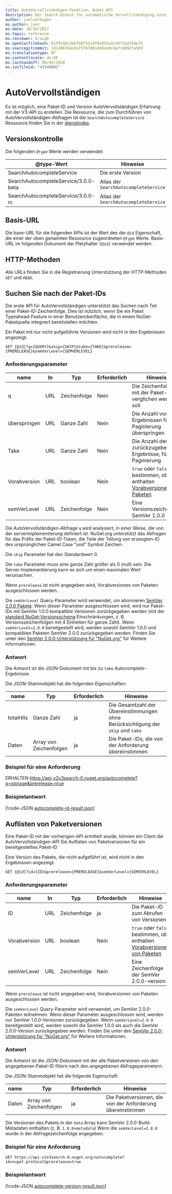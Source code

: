 ```yaml
---
title: AutoVervollständigen-Funktion, NuGet-API
description: Der Search-Dienst für automatische Vervollständigung unterstützt interaktive Suche in der Paket-IDs und Versionen.
author: joelverhagen
ms.author: jver
ms.date: 10/26/2017
ms.topic: reference
ms.reviewer: kraigb
ms.openlocfilehash: 01f919dc3bbfb6752c8f8e055a3cd473ad194e75
ms.sourcegitcommit: 1d1406764c6af5fb7801d462e0c4afc9092fa569
ms.translationtype: MT
ms.contentlocale: de-DE
ms.lasthandoff: 09/04/2018
ms.locfileid: "43549082"
---
```

# <a name="autocomplete"></a>AutoVervollständigen

Es ist möglich, eine Paket-ID und Version AutoVervollständigen Erfahrung mit der V3-API zu erstellen. Die Ressource, die zum Durchführen von AutoVervollständigen-Abfragen ist die `SearchAutocompleteService` Ressource finden Sie in der [dienstindex](service-index.md).

## <a name="versioning"></a>Versionskontrolle

Die folgenden `@type` Werte werden verwendet:

@type-Wert                          | Hinweise
------------------------------------ | -----
SearchAutocompleteService            | Die erste Version
SearchAutocompleteService/3.0.0-beta | Alias der `SearchAutocompleteService`
SearchAutocompleteService/3.0.0-rc   | Alias der `SearchAutocompleteService`

## <a name="base-url"></a>Basis-URL

Die base-URL für die folgenden APIs ist der Wert des der `@id` Eigenschaft, die einer der oben genannten Ressource zugeordneten `@type` Werte. Basis-URL im folgenden Dokument der Platzhalter `{@id}` verwendet werden.

## <a name="http-methods"></a>HTTP-Methoden

Alle URLs finden Sie in die Registrierung Unterstützung der HTTP-Methoden `GET` und `HEAD`.

## <a name="search-for-package-ids"></a>Suchen Sie nach der Paket-IDs

Die erste API für AutoVervollständigen unterstützt das Suchen nach Teil einer Paket-ID-Zeichenfolge. Dies ist nützlich, wenn Sie ein Paket Typeahead-Feature in einer Benutzeroberfläche, die in einem NuGet-Paketquelle integriert bereitstellen möchten.

Ein Paket mit nur nicht aufgeführte Versionen wird nicht in den Ergebnissen angezeigt.

    GET {@id}?q={QUERY}&skip={SKIP}&take={TAKE}&prerelease={PRERELEASE}&semVerLevel={SEMVERLEVEL}

### <a name="request-parameters"></a>Anforderungsparameter

name        | In     | Typ    | Erforderlich | Hinweise
----------- | ------ | ------- | -------- | -----
q           | URL    | Zeichenfolge  | Nein       | Die Zeichenfolge, die mit der Paket-IDs verglichen werden soll
überspringen        | URL    | Ganze Zahl | Nein       | Die Anzahl von Ergebnissen für die Paginierung überspringen
Take        | URL    | Ganze Zahl | Nein       | Die Anzahl der zurückzugebenden Ergebnisse, für die Paginierung
Vorabversion  | URL    | boolean | Nein       | `true` oder `false` bestimmen, ob enthalten [Vorabversionen von Paketen](../create-packages/prerelease-packages.md)
semVerLevel | URL    | Zeichenfolge  | Nein       | Eine Versionszeichenfolge SemVer 1.0.0 

Die AutoVervollständigen-Abfrage `q` wird analysiert, in einer Weise, die von der serverimplementierung definiert ist. NuGet.org unterstützt das Abfragen für das Präfix der Paket-ID-Token, die Teile der Teilung von erzeugten-ID des ursprünglichen Camel Case "und" Symbol Zeichen.

Die `skip` Parameter hat den Standardwert 0.

Die `take` Parameter muss eine ganze Zahl größer als 0 (null) sein. Die Server-Implementierung kann es sich um einen maximalen Wert verursachen.

Wenn `prerelease` ist nicht angegeben wird, Vorabversionen von Paketen ausgeschlossen werden.

Die `semVerLevel` Query-Parameter wird verwendet, um abonnieren [SemVer 2.0.0 Pakete](https://github.com/NuGet/Home/wiki/SemVer2-support-for-nuget.org-%28server-side%29#identifying-semver-v200-packages).
Wenn dieser Parameter ausgeschlossen wird, wird nur Paket-IDs mit SemVer 1.0.0 kompatible Versionen zurückgegeben werden (mit der [standard NuGet-Versionsschema](../reference/package-versioning.md) Einschränkungen, z. B. Versionszeichenfolgen mit 4 Einheiten für ganze Zahl).
Wenn `semVerLevel=2.0.0` bereitgestellt wird, werden sowohl SemVer 1.0.0 und kompatiblen Paketen SemVer 2.0.0 zurückgegeben werden. Finden Sie unter den [SemVer 2.0.0-Unterstützung für "NuGet.org"](https://github.com/NuGet/Home/wiki/SemVer2-support-for-nuget.org-%28server-side%29) für Weitere Informationen.

### <a name="response"></a>Antwort

Die Antwort ist die JSON-Dokument mit bis zu `take` Autocomplete-Ergebnisse.

Die JSON-Stammobjekt hat die folgenden Eigenschaften:

name      | Typ             | Erforderlich | Hinweise
--------- | ---------------- | -------- | -----
totalHits | Ganze Zahl          | ja      | Die Gesamtzahl der Übereinstimmungen ohne Berücksichtigung der `skip` und `take`
Daten      | Array von Zeichenfolgen | ja      | Die Paket-IDs, die von der Anforderung übereinstimmen

### <a name="sample-request"></a>Beispiel für eine Anforderung

ERHALTEN https://api-v2v3search-0.nuget.org/autocomplete?q=storage&prerelease=true

### <a name="sample-response"></a>Beispielantwort

[!code-JSON [autocomplete-id-result.json](./_data/autocomplete-id-result.json)]

## <a name="enumerate-package-versions"></a>Auflisten von Paketversionen

Eine Paket-ID mit der vorherigen-API ermittelt wurde, können ein Client die AutoVervollständigen-API Sie Auflisten von Paketversionen für ein bereitgestelltes Paket-ID

Eine Version des Pakets, die nicht aufgeführt ist, wird nicht in den Ergebnissen angezeigt.

    GET {@id}?id={ID}&prerelease={PRERELEASE}&semVerLevel={SEMVERLEVEL}

### <a name="request-parameters"></a>Anforderungsparameter

name        | In     | Typ    | Erforderlich | Hinweise
----------- | ------ | ------- | -------- | -----
ID          | URL    | Zeichenfolge  | ja      | Die Paket-ID zum Abrufen von Versionen
Vorabversion  | URL    | boolean | Nein       | `true` oder `false` bestimmen, ob enthalten [Vorabversionen von Paketen](../create-packages/prerelease-packages.md)
semVerLevel | URL    | Zeichenfolge  | Nein       | Eine Zeichenfolge der SemVer 2.0.0-version 

Wenn `prerelease` ist nicht angegeben wird, Vorabversionen von Paketen ausgeschlossen werden.

Die `semVerLevel` Query-Parameter wird verwendet, um SemVer 2.0.0-Paketen teilnehmen. Wenn dieser Parameter ausgeschlossen wird, werden nur SemVer 1.0.0-Versionen zurückgegeben. Wenn `semVerLevel=2.0.0` bereitgestellt wird, werden sowohl die SemVer 1.0.0 als auch die SemVer 2.0.0-Version zurückgegeben werden. Finden Sie unter den [SemVer 2.0.0-Unterstützung für "NuGet.org"](https://github.com/NuGet/Home/wiki/SemVer2-support-for-nuget.org-%28server-side%29) für Weitere Informationen.

### <a name="response"></a>Antwort

Die Antwort ist die JSON-Dokument mit der alle Paketversionen von den angegebenen Paket-ID filtern nach den angegebenen Abfrageparametern.

Die JSON-Stammobjekt hat die folgende Eigenschaft:

name      | Typ             | Erforderlich | Hinweise
--------- | ---------------- | -------- | -----
Daten      | Array von Zeichenfolgen | ja      | Die Paketversionen, die von der Anforderung übereinstimmen

Die Versionen des Pakets in der `data` Array kann SemVer 2.0.0-Build-Metadaten enthalten (z. B. `1.0.0+metadata`) Wenn die `semVerLevel=2.0.0` wurde in der Abfragezeichenfolge angegeben.

### <a name="sample-request"></a>Beispiel für eine Anforderung

    GET https://api-v2v3search-0.nuget.org/autocomplete?id=nuget.protocol&prerelease=true

### <a name="sample-response"></a>Beispielantwort

[!code-JSON [autocomplete-version-result.json](./_data/autocomplete-version-result.json)]
